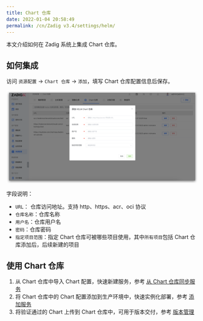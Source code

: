 ```yaml
---
title: Chart 仓库
date: 2022-01-04 20:58:49
permalink: /cn/Zadig v3.4/settings/helm/
---
```


本文介绍如何在 Zadig 系统上集成 Chart 仓库。

## 如何集成

访问 `资源配置` → `Chart 仓库` → `添加`，填写 Chart 仓库配置信息后保存。

![add_helm_repository](../../../../_images/add_helm_repository_v210.png)

字段说明：

- `URL`： 仓库访问地址。支持 http、https、acr、oci 协议
- `仓库名称`：仓库名称
- `用户名`：仓库用户名
- `密码`：仓库密码
- `指定项目范围`：指定 Chart 仓库可被哪些项目使用，其中`所有项目`包括 Chart 仓库添加后，后续新建的项目

## 使用 Chart 仓库

1. 从 Chart 仓库中导入 Chart 配置，快速新建服务，参考 [从 Chart 仓库同步服务](/cn/Zadig%20v3.4/project/service/helm/chart/#从-chart-仓库同步服务)
2. 将 Chart 仓库中的 Chart 配置添加到生产环境中，快速实例化部署，参考 [添加服务](/cn/Zadig%20v3.4/project/env/release/#添加服务)
3. 将验证通过的 Chart 上传到 Chart 仓库中，可用于版本交付，参考 [版本管理](/cn/Zadig%20v3.4/project/version/#创建版本-2)
